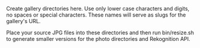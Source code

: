 Create gallery directories here. Use only lower case characters and digits,
no spaces or special characters. These names will serve as slugs for the
gallery's URL.

Place your source JPG files into these directories and then run bin/resize.sh
to generate smaller versions for the photo directories and Rekognition API.
